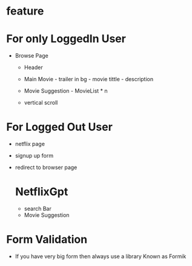 # feature

# For only LoggedIn User

- Browse Page

  - Header
  - Main Movie - trailer in bg - movie tittle - description
  - Movie Suggestion - MovieList \* n

  - vertical scroll

# For Logged Out User

- netflix page
- signup up form
- redirect to browser page

  # NetflixGpt

  - search Bar
  - Movie Suggestion

# Form Validation

- If you have very big form then always use a library Known as Formik
